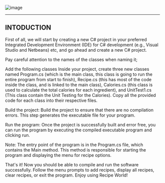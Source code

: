 ![image](https://github.com/ThakeerMoola/POE_PROG6221/assets/102582551/062ddad9-41ae-46ee-8af8-7f9359b66e43)

-----------
INTODUCTION
-----------
First of all, we will start by creating a new C# project in your preferred Integrated Development Environment (IDE) for C# development (e.g., Visual Studio and Netbeans) etc, and go ahead and create a new C# project.

Pay careful attention to the names of the classes when naming it;

Add the following classes Inside your project, create three new classes named Program.cs (which is the main class, this class is going to run the entire program from start to finish), Recipe.cs (this has most of the code inside the class, and is linked to the main class), Calories.cs (this class is used to calculate the total calories for each ingredient), and UnitTest1.cs (This class contain the Unit Testing for the Calories). Copy all the provided code for each class into their respective files.

Build the project: Build the project to ensure that there are no compilation errors. This step generates the executable file for your program.

Run the program: Once the project is successfully built and error free, you can run the program by executing the compiled executable program and clicking run.

Note: The entry point of the program is in the Program.cs file, which contains the Main method. This method is responsible for starting the program and displaying the menu for recipe options.

That's it! Now you should be able to compile and run the software successfully. Follow the menu prompts to add recipes, display all recipes, clear recipes, or exit the program. Enjoy using Recipe World!


